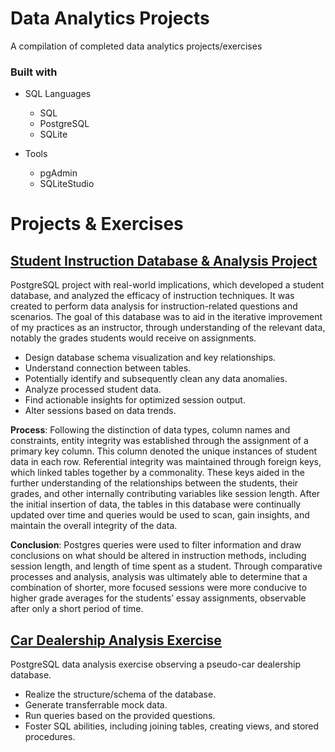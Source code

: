 # Data Analytics Projects
A compilation of completed data analytics projects/exercises

### Built with

+ SQL Languages
	+ SQL
	+ PostgreSQL
	+ SQLite

+ Tools
	+ pgAdmin
	+ SQLiteStudio

# Projects & Exercises

## [Student Instruction Database & Analysis Project](Student%20Instruction%20Database%20%26%20Analysis%20Project)
PostgreSQL project with real-world implications, which developed a student database, and analyzed the efficacy of instruction techniques.
It was created to perform data analysis for instruction-related questions and scenarios. The goal of this database was to aid in the iterative improvement of my practices as an instructor, through understanding of the relevant data, notably the grades students would receive on assignments.
+ Design database schema visualization and key relationships.
+ Understand connection between tables.
+ Potentially identify and subsequently clean any data anomalies.
+ Analyze processed student data.
+ Find actionable insights for optimized session output.
+ Alter sessions based on data trends.

**Process**: Following the distinction of data types, column names and constraints, entity integrity was established through the assignment of a primary key column. This column denoted the unique instances of student data in each row. Referential integrity was maintained through foreign keys, which linked tables together by a commonality. These keys aided in the further understanding of the relationships between the students, their grades, and other internally contributing variables like session length. After the initial insertion of data, the tables in this database were continually updated over time and queries would be used to scan, gain insights, and maintain the overall integrity of the data. 

**Conclusion**: Postgres queries were used to filter information and draw conclusions on what should be altered in instruction methods, including session length, and length of time spent as a student. Through comparative processes and analysis, analysis was ultimately able to determine that a combination of shorter, more focused sessions were more conducive to higher grade averages for the students’ essay assignments, observable after only a short period of time. 


## [Car Dealership Analysis Exercise](Car%20Dealership%20Analysis%20Exercise)
PostgreSQL data analysis exercise observing a pseudo-car dealership database.
+ Realize the structure/schema of the database.
+ Generate transferrable mock data.
+ Run queries based on the provided questions.
+ Foster SQL abilities, including joining tables, creating views, and stored procedures.
